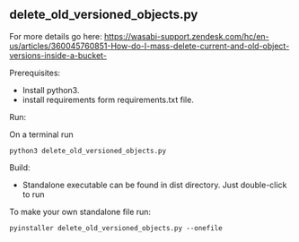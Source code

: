 delete_old_versioned_objects.py
--

For more details go here:
https://wasabi-support.zendesk.com/hc/en-us/articles/360045760851-How-do-I-mass-delete-current-and-old-object-versions-inside-a-bucket-

Prerequisites:

- Install python3.
- install requirements form requirements.txt file.

Run:

On a terminal run

`python3 delete_old_versioned_objects.py`

Build:

- Standalone executable can be found in dist directory. Just double-click to run

To make your own standalone file run:

`pyinstaller delete_old_versioned_objects.py --onefile`